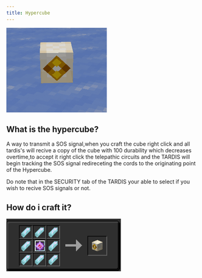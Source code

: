 ```yaml
---
title: Hypercube
---
```


![Image of the hypercube](images/hb.png)
## What is the hypercube?

A way to transmit a SOS signal,when you craft the cube right click and all tardis's will recive a copy of the cube with 100 durability which decreases overtime,to accept it right click the telepathic circuits and the TARDIS will begin tracking the SOS signal redireceting the cords to the originating point of the Hypercube.

Do note that in the SECURITY tab of the TARDIS your able to select if you wish to recive SOS signals or not.

## How do i craft it?

![recepie of the hypercube](images/hbr.png)
